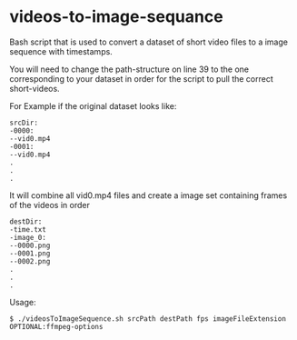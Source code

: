 # videos-to-image-sequance


Bash script that is used to convert a dataset of short video files to a image sequence with timestamps.

You will need to change the path-structure on line 39 to the one corresponding to your dataset in order for the script to pull the correct short-videos.

For Example if the original dataset looks like:
```
srcDir:
-0000:
--vid0.mp4
-0001:
--vid0.mp4
.
.
.
```
It will combine all vid0.mp4 files and create a image set containing frames of the videos in order
```
destDir:
-time.txt
-image_0:
--0000.png
--0001.png
--0002.png
.
.
.
```

Usage:
```
$ ./videosToImageSequence.sh srcPath destPath fps imageFileExtension OPTIONAL:ffmpeg-options
```
